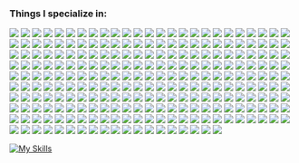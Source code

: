 ### Things I specialize in:



<img src="https://img.shields.io/badge/Kibana-005571?style=for-the-badge&logo=Kibana&logoColor=white" /> <img src="https://img.shields.io/badge/ChatGPT-74aa9c?style=for-the-badge&logo=openai&logoColor=white" /> <img src="https://img.shields.io/badge/github%20copilot-000000?style=for-the-badge&logo=githubcopilot&logoColor=white" /> <img src="https://img.shields.io/badge/Google%20Gemini-8E75B2?style=for-the-badge&logo=googlegemini&logoColor=white" /> <img src="https://img.shields.io/badge/PyTorch-EE4C2C?style=for-the-badge&logo=pytorch&logoColor=white" /> <img src="https://img.shields.io/badge/Coinbase-0052FF?style=for-the-badge&logo=Coinbase&logoColor=white" /> <img src="https://img.shields.io/badge/Blogger-FF5722?style=for-the-badge&logo=blogger&logoColor=white" /> <img src="https://img.shields.io/badge/Medium-12100E?style=for-the-badge&logo=medium&logoColor=white" /> <img src="https://img.shields.io/badge/Wordpress-21759B?style=for-the-badge&logo=wordpress&logoColor=white" /> <img src="https://img.shields.io/badge/Code%20Climate-000000?style=for-the-badge&logo=Code%20Climate&logoColor=white" /> <img src="https://img.shields.io/badge/Topcoder-29A7DF?style=for-the-badge&logo=Topcoder&logoColor=white" /> <img src="https://img.shields.io/badge/Gmail-D14836?style=for-the-badge&logo=gmail&logoColor=white" /> <img src="https://img.shields.io/badge/icq_new-black?style=for-the-badge&logo=icq&logolColor=42F425" /> <img src="https://img.shields.io/badge/matrix-000000?style=for-the-badge&logo=Matrix&logoColor=white" /> <img src="https://img.shields.io/badge/Messenger-00B2FF?style=for-the-badge&logo=messenger&logoColor=white" /> <img src="https://img.shields.io/badge/Microsoft_Outlook-0078D4?style=for-the-badge&logo=microsoft-outlook&logoColor=white" /> <img src="https://img.shields.io/badge/proton%20mail-6D4AFF?style=for-the-badge&logo=protonmail&logoColor=white" /> <img src="https://img.shields.io/badge/Signal-%23039BE5.svg?&style=for-the-badge&logo=Signal&logoColor=white" /> <img src="https://img.shields.io/badge/Telegram-2CA5E0?style=for-the-badge&logo=telegram&logoColor=white" /> <img src="https://img.shields.io/badge/Tencent_QQ-EB1923?style=for-the-badge&logo=TencentQQ&logoColor=white" /> <img src="https://img.shields.io/badge/viber-685EA9?style=for-the-badge&logo=viber&logoColor=white" /> <img src="https://img.shields.io/badge/WeChat-07C160?style=for-the-badge&logo=wechat&logoColor=white" /> <img src="https://img.shields.io/badge/WhatsApp-25D366?style=for-the-badge&logo=whatsapp&logoColor=white" /> <img src="https://img.shields.io/badge/Amazon_AWS-FF9900?style=for-the-badge&logo=amazonaws&logoColor=white" /> <img src="https://img.shields.io/badge/Cloudflare-F38020?style=for-the-badge&logo=Cloudflare&logoColor=white" /> <img src="https://img.shields.io/badge/Cloudflare%20Pages-F38020?style=for-the-badge&logo=Cloudflare%20Pages&logoColor=white" /> <img src="https://img.shields.io/badge/Cloudsmith-187EB6?style=for-the-badge&logo=Cloudsmith&logoColor=white" /> <img src="https://img.shields.io/badge/Codemagic-F45E3F?style=for-the-badge&logo=Codemagic&logoColor=white" /> <img src="https://img.shields.io/badge/Codeship-004466?style=for-the-badge&logo=Codeship&logoColor=white" /> <img src="https://img.shields.io/badge/Glitch-2800ff?style=for-the-badge&logo=glitch&logoColor=white" /> <img src="https://img.shields.io/badge/Google_Cloud-4285F4?style=for-the-badge&logo=google-cloud&logoColor=white" /> <img src="https://img.shields.io/badge/IBM%20Cloud-1261FE?style=for-the-badge&logo=IBM%20Cloud&logoColor=white" /> <img src="https://img.shields.io/badge/iCloud-3693F3?style=for-the-badge&logo=iCloud&logoColor=white" /> <img src="https://img.shields.io/badge/microsoft%20azure-0089D6?style=for-the-badge&logo=microsoft-azure&logoColor=white" /> <img src="https://img.shields.io/badge/Oracle-F80000?style=for-the-badge&logo=oracle&logoColor=black" /> <img src="https://img.shields.io/badge/Bitcoin-000000?style=for-the-badge&logo=bitcoin&logoColor=white" /> <img src="https://img.shields.io/badge/Binance-FCD535?style=for-the-badge&logo=binance&logoColor=000" /> <img src="https://img.shields.io/badge/dash-008DE4?style=for-the-badge&logo=dash&logoColor=white" /> <img src="https://img.shields.io/badge/dogecoin-C2A633?style=for-the-badge&logo=dogecoin&logoColor=white" /> <img src="https://img.shields.io/badge/Ethereum-3C3C3D?style=for-the-badge&logo=Ethereum&logoColor=white" /> <img src="https://img.shields.io/badge/Microsoft%20SQL%20Server-CC2927?style=for-the-badge&logo=microsoft%20sql%20server&logoColor=white" /> <img src="https://img.shields.io/badge/MongoDB-4EA94B?style=for-the-badge&logo=mongodb&logoColor=white" /> <img src="https://img.shields.io/badge/MySQL-005C84?style=for-the-badge&logo=mysql&logoColor=white" /> <img src="https://img.shields.io/badge/Sqlite-003B57?style=for-the-badge&logo=sqlite&logoColor=white" /> <img src="https://img.shields.io/badge/Oracle-F80000?style=for-the-badge&logo=Oracle&logoColor=white" /> <img src="https://img.shields.io/badge/PocketBase-B8DBE4?style=for-the-badge&logo=PocketBase&logoColor=white" /> <img src="https://img.shields.io/badge/PostgreSQL-316192?style=for-the-badge&logo=postgresql&logoColor=white" /> <img src="https://img.shields.io/badge/Supabase-181818?style=for-the-badge&logo=supabase&logoColor=white" /> <img src="https://img.shields.io/badge/Adobe%20after%20affects-CF96FD?style=for-the-badge&logo=Adobe%20after%20effects&logoColor=393665" /> <img src="https://img.shields.io/badge/Adobe%20Creative%20Cloud-DA1F26?style=for-the-badge&logo=Adobe%20Creative%20Cloud&logoColor=white" /> <img src="https://img.shields.io/badge/Adobe%20Illustrator-FF9A00?style=for-the-badge&logo=adobe%20illustrator&logoColor=white" /> <img src="https://img.shields.io/badge/Adobe%20InDesign-FF3366?style=for-the-badge&logo=Adobe%20InDesign&logoColor=white" /> <img src="https://img.shields.io/badge/Adobe%20Lightroom-31A8FF?style=for-the-badge&logo=Adobe%20Lightroom&logoColor=white" /> <img src="https://img.shields.io/badge/Adobe%20Photoshop-31A8FF?style=for-the-badge&logo=Adobe%20Photoshop&logoColor=black" /> <img src="https://img.shields.io/badge/Adobe%20Premiere%20Pro-9999FF?style=for-the-badge&logo=Adobe%20Premiere%20Pro&logoColor=white" /> <img src="https://img.shields.io/badge/Adobe%20XD-470137?style=for-the-badge&logo=Adobe%20XD&logoColor=#FF61F6" /> <img src="https://img.shields.io/badge/Behance-0054F7?style=for-the-badge&logo=behance&logoColor=white" /> <img src="https://img.shields.io/badge/blender-%23F5792A.svg?style=for-the-badge&logo=blender&logoColor=white" /> <img src="https://img.shields.io/badge/Canva-%2300C4CC.svg?&style=for-the-badge&logo=Canva&logoColor=white" /> <img src="https://img.shields.io/badge/gimp-5C5543?style=for-the-badge&logo=gimp&logoColor=white" /> <img src="https://img.shields.io/badge/Krita-203759?style=for-the-badge&logo=krita&logoColor=EEF37B" /> <img src="https://img.shields.io/badge/Sketch-FFB387?style=for-the-badge&logo=sketch&logoColor=black" /> <img src="https://img.shields.io/badge/Codecademy-FFF0E5?style=for-the-badge&logo=codecademy&logoColor=303347" /> <img src="https://img.shields.io/badge/Duolingo-58CC02?style=for-the-badge&logo=Duolingo&logoColor=white" /> <img src="https://img.shields.io/badge/gitignore%20io-204ECF?style=for-the-badge&logo=gitignoredotio&logoColor=white" /> <img src="https://img.shields.io/badge/Microsoft%20Academic-2D9FD9?style=for-the-badge&logo=Microsoft%20Academic&logoColor=white" /> <img src="https://img.shields.io/badge/Udemy-EC5252?style=for-the-badge&logo=Udemy&logoColor=white" /> <img src="https://img.shields.io/badge/Burger%20King-D62300?style=for-the-badge&logo=Burger%20King&logoColor=white" /> <img src="https://img.shields.io/badge/KFC-F40027?style=for-the-badge&logo=kfc&logoColor=white" /> <img src="https://img.shields.io/badge/McDonald's-FBC817?style=for-the-badge&logo=McDonald's&logoColor=white" /> <img src="https://img.shields.io/badge/.NET-512BD4?style=for-the-badge&logo=dotnet&logoColor=white" /> <img src="https://img.shields.io/badge/Alpine%20JS-8BC0D0?style=for-the-badge&logo=alpinedotjs&logoColor=black" /> <img src="https://img.shields.io/badge/Django-092E20?style=for-the-badge&logo=django&logoColor=green" /> <img src="https://img.shields.io/badge/Docker-2CA5E0?style=for-the-badge&logo=docker&logoColor=white" /> <img src="https://img.shields.io/badge/Electron-2B2E3A?style=for-the-badge&logo=electron&logoColor=9FEAF9" /> <img src="https://img.shields.io/badge/Express%20js-000000?style=for-the-badge&logo=express&logoColor=white" /> <img src="https://img.shields.io/badge/firebase-ffca28?style=for-the-badge&logo=firebase&logoColor=black" /> <img src="https://img.shields.io/badge/Flask-000000?style=for-the-badge&logo=flask&logoColor=white" /> <img src="https://img.shields.io/badge/GitHub%20Pages-222222?style=for-the-badge&logo=GitHub%20Pages&logoColor=white" /> <img src="https://img.shields.io/badge/Godot-478CBF?style=for-the-badge&logo=GodotEngine&logoColor=white" /> <img src="https://img.shields.io/badge/JSS-F7DF1E?style=for-the-badge&logo=JSS&logoColor=white" /> <img src="https://img.shields.io/badge/Markdown-000000?style=for-the-badge&logo=markdown&logoColor=white" /> <img src="https://img.shields.io/badge/Microsoft-666666?style=for-the-badge&logo=microsoft&logoColor=white" /> <img src="https://img.shields.io/badge/Node%20js-339933?style=for-the-badge&logo=nodedotjs&logoColor=white" /> <img src="https://img.shields.io/badge/NuGet-004880?style=for-the-badge&logo=nuget&logoColor=white" /> <img src="https://img.shields.io/badge/OpenGL-FFFFFF?style=for-the-badge&logo=opengl" /> <img src="https://img.shields.io/badge/OpenJDK-ED8B00?style=for-the-badge&logo=openjdk&logoColor=white" /> <img src="https://img.shields.io/badge/Phoenix%20Framework-FD4F00?style=for-the-badge&logo=phoenixframework&logoColor=fff" /> <img src="https://img.shields.io/badge/Shell_Script-121011?style=for-the-badge&logo=gnu-bash&logoColor=white" /> <img src="https://img.shields.io/badge/shopify-8DB543?style=for-the-badge&logo=Shopify&logoColor=white" /> <img src="https://img.shields.io/badge/ts--node-3178C6?style=for-the-badge&logo=ts-node&logoColor=white" /> <img src="https://img.shields.io/badge/Unity-100000?style=for-the-badge&logo=unity&logoColor=white" /> <img src="https://img.shields.io/badge/-Unreal%20Engine-313131?style=for-the-badge&logo=unreal-engine&logoColor=white" /> <img src="https://img.shields.io/badge/amazon%20pay-F79114?style=for-the-badge&logo=amazon%20pay&logoColor=white" /> <img src="https://img.shields.io/badge/apple%20pay-007AFF?style=for-the-badge&logo=apple%20pay&logoColor=white" /> <img src="https://img.shields.io/badge/MasterCard-EB001B?style=for-the-badge&logo=MasterCard&logoColor=white" /> <img src="https://img.shields.io/badge/Patreon-F96854?style=for-the-badge&logo=patreon&logoColor=white" /> <img src="https://img.shields.io/badge/PayPal-00457C?style=for-the-badge&logo=paypal&logoColor=white" /> <img src="https://img.shields.io/badge/G%20pay-2875E3?style=for-the-badge&logo=googlepay&logoColor=white" /> <img src="https://img.shields.io/badge/samsung%20pay-1D49C0?style=for-the-badge&logo=samsung%20pay&logoColor=white" /> <img src="https://img.shields.io/badge/sponsor-30363D?style=for-the-badge&logo=GitHub-Sponsors&logoColor=#white" /> <img src="https://img.shields.io/badge/Battle.net-000?style=for-the-badge&logo=battle.net&logoColor=148EFF" /> <img src="https://img.shields.io/badge/Counter_Strike-000000?style=for-the-badge&logo=counter-strike&logoColor=white" /> <img src="https://img.shields.io/badge/Epic%20Games-313131?style=for-the-badge&logo=Epic%20Games&logoColor=white" /> <img src="https://img.shields.io/badge/FIFA-B7312F?style=for-the-badge&logo=fifa&logoColor=white" /> <img src="https://img.shields.io/badge/Game%20Jolt-CCFF00?style=for-the-badge&logo=Game%20Jolt&logoColor=white" /> <img src="https://img.shields.io/badge/Itch.io-FA5C5C?style=for-the-badge&logo=itchdotio&logoColor=white" /> <img src="https://img.shields.io/badge/Origin-F56C2D?style=for-the-badge&logo=origin&logoColor=white" /> <img src="https://img.shields.io/badge/Nintendo_3DS-D12228?style=for-the-badge&logo=nintendo-3ds&logoColor=white" /> <img src="https://img.shields.io/badge/Nintendo_Switch-E60012?style=for-the-badge&logo=nintendo-switch&logoColor=white" /> <img src="https://img.shields.io/badge/PlayStation-003791?style=for-the-badge&logo=playstation&logoColor=white" /> <img src="https://img.shields.io/badge/Republic%20of%20Gamers-FF0029?style=for-the-badge&logo=Republic%20of%20Gamers&logoColor=white" /> <img src="https://img.shields.io/badge/Riot_Games-D32936?style=for-the-badge&logo=riot-games&logoColor=white" /> <img src="https://img.shields.io/badge/Steam-000000?style=for-the-badge&logo=steam&logoColor=white" /> <img src="https://img.shields.io/badge/Valorant-fa4454?style=for-the-badge&logo=valorant&logoColor=white" /> <img src="https://img.shields.io/badge/WeGame-FAAB00?style=for-the-badge&logo=WeGame&logoColor=white" /> <img src="https://img.shields.io/badge/Xbox-107C10?style=for-the-badge&logo=xbox&logoColor=white" /> <img src="https://img.shields.io/badge/Discord-5865F2?style=for-the-badge&logo=discord&logoColor=white" /> <img src="https://img.shields.io/badge/Google%20Meet-00897B?style=for-the-badge&logo=google-meet&logoColor=white" /> <img src="https://img.shields.io/badge/Microsoft_Teams-6264A7?style=for-the-badge&logo=microsoft-teams&logoColor=white" /> <img src="https://img.shields.io/badge/Skype-00AFF0?style=for-the-badge&logo=skype&logoColor=white" /> <img src="https://img.shields.io/badge/TeamSpeak-2580C3?style=for-the-badge&logo=teamspeak&logoColor=white" /> <img src="https://img.shields.io/badge/Android_Studio-3DDC84?style=for-the-badge&logo=android-studio&logoColor=white" /> <img src="https://img.shields.io/badge/Atom-66595C?style=for-the-badge&logo=Atom&logoColor=white" /> <img src="https://img.shields.io/badge/Notepad++-90E59A.svg?style=for-the-badge&logo=notepad%2B%2B&logoColor=black" /> <img src="http://img.shields.io/badge/-PHPStorm-181717?style=for-the-badge&logo=phpstorm&logoColor=white" /> <img src="https://img.shields.io/badge/PyCharm-000000.svg?&style=for-the-badge&logo=PyCharm&logoColor=white" /> <img src="https://img.shields.io/badge/VSCode-0078D4?style=for-the-badge&logo=visual%20studio%20code&logoColor=white" /> <img src="https://img.shields.io/badge/Visual_Studio-5C2D91?style=for-the-badge&logo=visual%20studio&logoColor=white" /> <img src="https://img.shields.io/badge/Visual_Studio_Code-0078D4?style=for-the-badge&logo=visual%20studio%20code&logoColor=white" /> <img src="https://img.shields.io/badge/WebStorm-000000?style=for-the-badge&logo=WebStorm&logoColor=white" /> <img src="https://img.shields.io/badge/C-00599C?style=for-the-badge&logo=c&logoColor=white" /> <img src="https://img.shields.io/badge/C%23-239120?style=for-the-badge&logo=csharp&logoColor=white" /> <img src="https://img.shields.io/badge/C%2B%2B-00599C?style=for-the-badge&logo=c%2B%2B&logoColor=white" /> <img src="https://img.shields.io/badge/CSS3-1572B6?style=for-the-badge&logo=css3&logoColor=white" /> <img src="https://img.shields.io/badge/D-CC342D?style=for-the-badge&logo=d&logoColor=white" /> <img src="https://img.shields.io/badge/Dart-0175C2?style=for-the-badge&logo=dart&logoColor=white" /> <img src="https://img.shields.io/badge/Go-00ADD8?style=for-the-badge&logo=go&logoColor=white" /> <img src="https://img.shields.io/badge/HTML5-E34F26?style=for-the-badge&logo=html5&logoColor=white" /> <img src="https://img.shields.io/badge/%3C/%3E%20htmx-3D72D7?style=for-the-badge&logo=mysl&logoColor=white" /> <img src="https://img.shields.io/badge/JavaScript-323330?style=for-the-badge&logo=javascript&logoColor=F7DF1E" /> <img src="https://img.shields.io/badge/json-5E5C5C?style=for-the-badge&logo=json&logoColor=white" /> <img src="https://img.shields.io/badge/Lua-2C2D72?style=for-the-badge&logo=lua&logoColor=white" /> <img src="https://img.shields.io/badge/PHP-777BB4?style=for-the-badge&logo=php&logoColor=white" /> <img src="https://img.shields.io/badge/Perl-39457E?style=for-the-badge&logo=perl&logoColor=white" /> <img src="https://img.shields.io/badge/Python-FFD43B?style=for-the-badge&logo=python&logoColor=blue" /> <img src="https://img.shields.io/badge/R-276DC3?style=for-the-badge&logo=r&logoColor=white" /> <img src="https://img.shields.io/badge/Ruby-CC342D?style=for-the-badge&logo=ruby&logoColor=white" /> <img src="https://img.shields.io/badge/Scratch-4D97FF?style=for-the-badge&logo=Scratch&logoColor=white" /> <img src="https://img.shields.io/badge/TypeScript-007ACC?style=for-the-badge&logo=typescript&logoColor=white" /> <img src="https://img.shields.io/badge/Zod-000000?style=for-the-badge&logo=zod&logoColor=3068B7" /> <img src="https://img.shields.io/badge/NativeScript-3655FF?style=for-the-badge&logo=NativeScript&logoColor=black" /> <img src="https://img.shields.io/badge/Microsoft_Access-A4373A?style=for-the-badge&logo=microsoft-access&logoColor=white" /> <img src="https://img.shields.io/badge/Microsoft_Excel-217346?style=for-the-badge&logo=microsoft-excel&logoColor=white" /> <img src="https://img.shields.io/badge/Microsoft_Office-D83B01?style=for-the-badge&logo=microsoft-office&logoColor=white" /> <img src="https://img.shields.io/badge/Microsoft_PowerPoint-B7472A?style=for-the-badge&logo=microsoft-powerpoint&logoColor=white" /> <img src="https://img.shields.io/badge/Microsoft_Word-2B579A?style=for-the-badge&logo=microsoft-word&logoColor=white" /> <img src="https://img.shields.io/badge/Obsidian-483699?style=for-the-badge&logo=Obsidian&logoColor=white" /> <img src="https://img.shields.io/badge/drizzle-C5F74F?style=for-the-badge&logo=drizzle&logoColor=black" /> <img src="https://img.shields.io/badge/Alpine_Linux-0D597F?style=for-the-badge&logo=alpine-linux&logoColor=white" /> <img src="https://img.shields.io/badge/Android-3DDC84?style=for-the-badge&logo=android&logoColor=white" /> <img src="https://img.shields.io/badge/Arch_Linux-1793D1?style=for-the-badge&logo=arch-linux&logoColor=white" /> <img src="https://img.shields.io/badge/Artix_Linux-10A0CC?style=for-the-badge&logo=artix-linux&logoColor=white" /> <img src="https://img.shields.io/badge/iOS-000000?style=for-the-badge&logo=ios&logoColor=white" /> <img src="https://img.shields.io/badge/Linux-FCC624?style=for-the-badge&logo=linux&logoColor=black" /> <img src="https://img.shields.io/badge/mac%20os-000000?style=for-the-badge&logo=apple&logoColor=white" /> <img src="https://img.shields.io/badge/Ubuntu-E95420?style=for-the-badge&logo=ubuntu&logoColor=white" /> <img src="https://img.shields.io/badge/Windows-0078D6?style=for-the-badge&logo=windows&logoColor=white" /> <img src="https://img.shields.io/badge/Windows_95-008080?style=for-the-badge&logo=windows-95&logoColor=white" /> <img src="https://img.shields.io/badge/Windows_XP-003399?style=for-the-badge&logo=windows-xp&logoColor=white" /> <img src="https://img.shields.io/badge/Windows_11-0078d4?style=for-the-badge&logo=windows-11&logoColor=white" /> <img src="https://img.shields.io/badge/micro:bit-00ED00?style=for-the-badge&logo=micro:bit&logoColor=white" /> <img src="https://img.shields.io/badge/HackTheBox-111927?style=for-the-badge&logo=Hack%20The%20Box&logoColor=9FEF00" /> <img src="https://img.shields.io/badge/Wireshark-1679A7?style=for-the-badge&logo=Wireshark&logoColor=white" /> <img src="https://img.shields.io/badge/Facebook-1877F2?style=for-the-badge&logo=facebook&logoColor=white" /> <img src="https://img.shields.io/badge/GitHub-100000?style=for-the-badge&logo=github&logoColor=white" /> <img src="https://img.shields.io/badge/GitLab-330F63?style=for-the-badge&logo=gitlab&logoColor=white" /> <img src="https://img.shields.io/badge/Iconfinder-1A1B1F?style=for-the-badge&logo=Iconfinder&logoColor=white" /> <img src="https://img.shields.io/badge/Instagram-E4405F?style=for-the-badge&logo=instagram&logoColor=white" /> <img src="https://img.shields.io/badge/LinkedIn-0077B5?style=for-the-badge&logo=linkedin&logoColor=white" /> <img src="https://img.shields.io/badge/Pinterest-%23E60023.svg?&style=for-the-badge&logo=Pinterest&logoColor=white" /> <img src="https://img.shields.io/badge/Quora-%23B92B27.svg?&style=for-the-badge&logo=Quora&logoColor=white" /> <img src="https://img.shields.io/badge/Reddit-FF4500?style=for-the-badge&logo=reddit&logoColor=white" /> <img src="https://img.shields.io/badge/Snapchat-FFFC00?style=for-the-badge&logo=snapchat&logoColor=white" /> <img src="https://img.shields.io/badge/Threads-000000?style=for-the-badge&logo=Threads&logoColor=white" /> <img src="https://img.shields.io/badge/TikTok-000000?style=for-the-badge&logo=tiktok&logoColor=white" /> <img src="https://img.shields.io/badge/Tumblr-%2336465D.svg?&style=for-the-badge&logo=Tumblr&logoColor=white" /> <img src="https://img.shields.io/badge/Twitter-1DA1F2?style=for-the-badge&logo=twitter&logoColor=white" /> <img src="https://img.shields.io/badge/X-000000?style=for-the-badge&logo=x&logoColor=white" /> <img src="https://img.shields.io/badge/WhatsApp-25D366?style=for-the-badge&logo=WhatsApp&logoColor=white" /> <img src="https://img.shields.io/badge/Metabase-509EE3?style=for-the-badge&logo=metabase&logoColor=fff" /> <img src="https://img.shields.io/badge/apple%20music-F34E68?style=for-the-badge&logo=apple%20music&logoColor=white" /> <img src="https://img.shields.io/badge/Apple_Podcasts-9933CC?style=for-the-badge&logo=apple-podcasts&logoColor=white" /> <img src="https://img.shields.io/badge/Audacity-0000CC?style=for-the-badge&logo=audacity&logoColor=white" /> <img src="https://img.shields.io/badge/Deezer-FEAA2D?style=for-the-badge&logo=deezer&logoColor=white" /> <img src="https://img.shields.io/badge/Google_Podcasts-4285F4?style=for-the-badge&logo=google-podcasts&logoColor=white" /> <img src="https://img.shields.io/badge/Pandora-3668FF?style=for-the-badge&logo=pandora&logoColor=A15BB4" /> <img src="https://img.shields.io/badge/Shazam-0088FF?style=for-the-badge&logo=Shazam&logoColor=white" /> <img src="https://img.shields.io/badge/SoundCloud-FF3300?style=for-the-badge&logo=soundcloud&logoColor=white" /> <img src="https://img.shields.io/badge/Spotify-1ED760?&style=for-the-badge&logo=spotify&logoColor=white" /> <img src="https://img.shields.io/badge/YouTube_Music-FF0000?style=for-the-badge&logo=youtube-music&logoColor=white" /> <img src="https://img.shields.io/badge/App_Store-0D96F6?style=for-the-badge&logo=app-store&logoColor=white" /> <img src="https://img.shields.io/badge/Google_Play-414141?style=for-the-badge&logo=google-play&logoColor=white" /> <img src="https://img.shields.io/badge/GUMROAD-36a9ae?style=for-the-badge&logo=gumroad&logoColor=white" /> <img src="https://img.shields.io/badge/Amazon%20Prime-00A8E1?style=for-the-badge&logo=netflix&logoColor=white" /> <img src="https://img.shields.io/badge/Facebook_Gaming-005FED?style=for-the-badge&logo=facebook-gaming&logoColor=white" /> <img src="https://img.shields.io/badge/Netflix-E50914?style=for-the-badge&logo=netflix&logoColor=white" /> <img src="https://img.shields.io/badge/Twitch-9146FF?style=for-the-badge&logo=twitch&logoColor=white" /> <img src="https://img.shields.io/badge/YouTube-FF0000?style=for-the-badge&logo=youtube&logoColor=white" /> <img src="https://img.shields.io/badge/YouTube_Gaming-FF0000?style=for-the-badge&logo=youtube-gaming&logoColor=white" /> <img src="https://img.shields.io/badge/GIT-E44C30?style=for-the-badge&logo=git&logoColor=white" /> <img src="https://img.shields.io/badge/GNU%20Bash-4EAA25?style=for-the-badge&logo=GNU%20Bash&logoColor=white" /> <img src="https://img.shields.io/badge/Hyper-000000?style=for-the-badge&logo=hyper&logoColor=white" /> <img src="https://img.shields.io/badge/powershell-5391FE?style=for-the-badge&logo=powershell&logoColor=white" /> <img src="https://img.shields.io/badge/warp-01A4FF?style=for-the-badge&logo=warp&logoColor=white" /> <img src="https://img.shields.io/badge/windows%20terminal-4D4D4D?style=for-the-badge&logo=windows%20terminal&logoColor=white" /> <img src="https://img.shields.io/badge/VirtualBox-21416b?style=for-the-badge&logo=VirtualBox&logoColor=white" /> <img src="https://img.shields.io/badge/Brave-FF1B2D?style=for-the-badge&logo=Brave&logoColor=white" /> <img src="https://img.shields.io/badge/DuckDuckGo-DE5833?style=for-the-badge&logo=DuckDuckGo&logoColor=white" /> <img src="https://img.shields.io/badge/Firefox_Browser-FF7139?style=for-the-badge&logo=Firefox-Browser&logoColor=white" /> <img src="https://img.shields.io/badge/Google_chrome-4285F4?style=for-the-badge&logo=Google-chrome&logoColor=white" /> <img src="https://img.shields.io/badge/Microsoft_Edge-0078D7?style=for-the-badge&logo=Microsoft-edge&logoColor=white" /> <img src="https://img.shields.io/badge/Opera-FF1B2D?style=for-the-badge&logo=Opera&logoColor=white" /> <img src="https://img.shields.io/badge/Safari-FF1B2D?style=for-the-badge&logo=Safari&logoColor=white" /> <img src="https://img.shields.io/badge/Tor_Browser-7D4698?style=for-the-badge&logo=Tor-Browser&logoColor=white" /> <img src="https://img.shields.io/badge/Vivaldi-EF3939?style=for-the-badge&logo=Vivaldi&logoColor=white" /> <img src="https://img.shields.io/badge/fiverr-1DBF73?style=for-the-badge&logo=fiverr&logoColor=white" /> <img src="https://img.shields.io/badge/Freelancer-29B2FE?style=for-the-badge&logo=Freelancer&logoColor=white" /> <img src="https://img.shields.io/badge/Github%20Actions-282a2e?style=for-the-badge&logo=githubactions&logoColor=367cfe" /> <img src="https://img.shields.io/badge/AMD%20Radeon_RX_570-ED1C24?style=for-the-badge&logo=amd&logoColor=white" /> <img src="https://img.shields.io/badge/AMD%20Ryzen_5_5600-ED1C24?style=for-the-badge&logo=amd&logoColor=white" /> <img src="https://img.shields.io/badge/Apple%20laptop-333333?style=for-the-badge&logo=apple&logoColor=white" /> <img src="https://img.shields.io/badge/Apple-MacBook_Pro_2021-333333?style=for-the-badge&logo=apple&logoColor=white" /> <img src="https://img.shields.io/badge/acer%20Aspire%205-83B81A?style=for-the-badge&logo=acer&logoColor=white" /> <img src="https://img.shields.io/badge/acer%20laptop-83B81A?style=for-the-badge&logo=acer&logoColor=white" /> <img src="https://img.shields.io/badge/asus%20laptop-000000?style=for-the-badge&logo=asus&logoColor=white" /> <img src="https://img.shields.io/badge/dell%20laptop-007DB8?style=for-the-badge&logo=dell&logoColor=white" /> <img src="https://img.shields.io/badge/hp%20laptop-0096D6?style=for-the-badge&logo=hp&logoColor=white" /> <img src="https://img.shields.io/badge/Huawei-FF0000?style=for-the-badge&logo=huawei&logoColor=white" /> <img src="https://img.shields.io/badge/Intel%20Core_i5_9400F-0071C5?style=for-the-badge&logo=intel&logoColor=white" /> <img src="https://img.shields.io/badge/lenovo%20laptop-E2231A?style=for-the-badge&logo=lenovo&logoColor=white" /> <img src="https://img.shields.io/badge/MSI%20laptop-FF0000?style=for-the-badge&logo=msi&logoColor=white" /> <img src="https://img.shields.io/badge/NVIDIA-RTX4090-76B900?style=for-the-badge&logo=nvidia&logoColor=white" /> <img src="https://img.shields.io/badge/samsung%20laptop-1428A0?style=for-the-badge&logo=Samsung&logoColor=white" />




[![My Skills](https://skillicons.dev/icons?i=js,html,css,wasm)](https://skillicons.dev)
